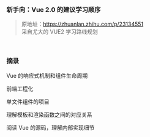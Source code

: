 ### 新手向：Vue 2.0 的建议学习顺序

> 原地址：https://zhuanlan.zhihu.com/p/23134551  
> 采自尤大的 VUE2 学习路线规划

<br>

### 摘录

Vue 的响应式机制和组件生命周期

前端工程化

单文件组件的项目

理解模板和渲染函数之间的对应关系

阅读 Vue 的源码，理解内部实现细节
